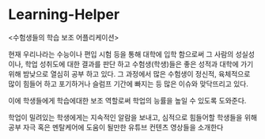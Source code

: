 # Learning-Helper
<수험생들의 학습 보조 어플리케이션>

현재 우리나라는 수능이나 편입 시험 등을 통해 대학에 입학 함으로써 그 사람의 성실성이나, 학업 성취도에 대한 결과를 판단 하고 수험생(학생)들은 좋은 성적과 대학에 가기 위해 밤낮으로 열심히 공부 하고 있다. 그 과정에서 많은 수험생이 정신적, 육체적으로 많이 힘들어 하고 포기하거나 슬럼프 기간에 빠지는 등 많은 이슈와 맞닥뜨리고 있다.

이에 학생들에게 학습에대한 보조 역할로써 학업의 능률을 높일 수 있도록 도와준다.

학업이 밀려있는 학생에게는 지속적인 알람을 보내고, 심적으로 힘들어할 학생들을 위해 공부 자극 혹은 멘탈케어에 도움이 될만한 유튜브 컨텐츠 영상들을 소개한다
